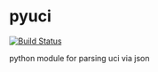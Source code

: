 # pyuci

[![Build Status](https://travis-ci.org/berlin-open-wireless-lab/pyuci.svg?branch=master)](https://travis-ci.org/berlin-open-wireless-lab/pyuci)

python module for parsing uci via json
